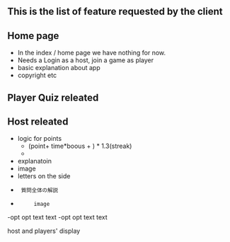 ## This is the list of feature requested by the client ##

## Home page
- In the index / home page we have nothing for now.
- Needs a Login as a host, join a game as player 
- basic explanation about app
- copyright etc 


## Player Quiz releated




## Host releated
- logic for points 
    - (point+ time*boous + ) * 1.3(streak)
    - 
- explanatoin 
 - image
 - letters on the side
 -      質問全体の解説
 -          image
 -opt                opt
 text               text 
 -opt                opt
 text               text

 host and players' display
